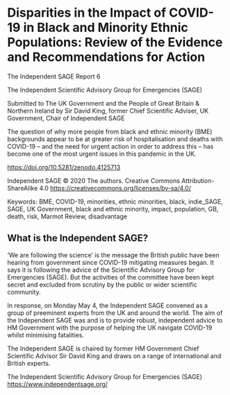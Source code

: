# Disparities in the Impact of COVID-19 in Black and Minority Ethnic Populations: Review of the Evidence and Recommendations for Action

The Independent SAGE Report 6

The Independent Scientific Advisory Group for Emergencies (SAGE)

Submitted to The UK Government and the People of Great Britain & Northern Ireland by Sir David King, former Chief Scientific Adviser, UK Government, Chair of Independent SAGE

The question of why more people from black and ethnic minority (BME) backgrounds appear to be at greater risk of hospitalisation and deaths with COVID-19 – and the need for urgent action in order to address this – has become one of the most urgent issues in this pandemic in the UK.

https://doi.org/10.5281/zenodo.4125713

Independent SAGE © 2020 The authors. Creative Commons Attribution-ShareAlike 4.0 https://creativecommons.org/licenses/by-sa/4.0/

Keywords: BME, COVID-19, minorities, ethnic minorities, black, indie_SAGE, SAGE, UK Government, black and ethnic minority, impact, population, GB, death, risk, Marmot Review, disadvantage

## What is the Independent SAGE?

‘We are following the ​science’ is the message the British public have been hearing from government since COVID-19 mitigating measures began. It says it is following the advice of the Scientific Advisory Group for Emergencies (SAGE). But the activities of the committee have been kept secret and excluded from scrutiny by the public or wider scientific community.

In response, on Monday May 4, the Independent SAGE convened as a group of preeminent experts from the UK and around the world. The aim of the Independent SAGE was and is to provide robust, independent advice to HM Government with the purpose of helping the UK navigate COVID-19 whilst minimising fatalities.

The Independent SAGE is chaired by former HM Government Chief Scientific Advisor Sir David King and draws on a range of international and British experts.

The Independent Scientific Advisory Group for Emergencies (SAGE) https://www.independentsage.org/
